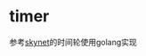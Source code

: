 # timer
参考[skynet](https://github.com/cloudwu/skynet/blob/master/skynet-src/skynet_timer.c)的时间轮使用golang实现

